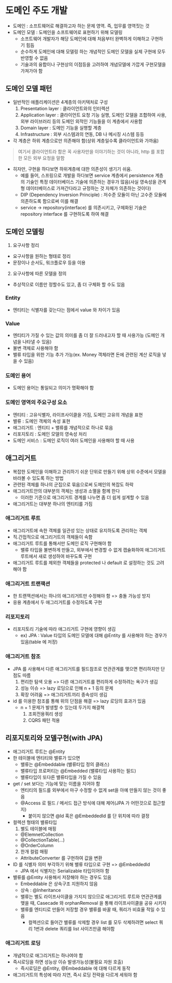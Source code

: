 # 도메인 주도 개발
- 도메인 : 소프트웨어로 해결하고자 하는 문제 영역. 즉, 업무를 영역짓는 것
- 도메인 모델 : 도메인을 소프트웨어로 표현하기 위해 모델링
  - 소프트웨어 개발자가 해당 도메인에 대해 처음부터 완벽하게 이해하고 구현하기 힘듬
  - 순수하게 도메인에 대해 모델링 하는 개념적인 도메인 모델을 실제 구현에 모두 반영할 수 없음
  - 기술과의 융합이나 구현상의 이점등을 고려하여 개념모델에 가깝게 구현모델을 가져가야 함

## 도메인 모델 패턴
- 일반적인 애플리케이션은 4계층의 아키텍처로 구성
  1. Presentation layer : 클라이언트와의 인터렉션
  2. Application layer : 클라이언트 요청 기능 실행, 도메인 모델을 조합하여 사용, 외부 라이브러리 등의 도메인 외적인 기능들을 이 계층에서 사용함
  3. Domain layer : 도메인 기능을 실행할 계층
  4. Infrastructure : 외부 시스템과의 연동, DB 나 메시징 시스템 등등
- 각 계층은 하위 계층으로만 의존해야 함(상위 계층일수록 클라이언트와 가까움)
> 여기서 클라이언트라 함은 꼭 사용자만을 이야기하는 것이 아니라, http 를 포함한 모든 외부 요청을 말함
- 히자만, 구현을 하다보면 하위계층에 대한 의존성이 생기기 쉬움.
  - 예를 들어, 스프링으로 개발을 하다보면 service 계층에서 persistence 계층의 기술인 특정 데이터베이스 기술에 의존하는 경우가 많음(사실 영속성을 관계형 데이터베이스로 가져간다라고 규정하는 것 자체가 의존하는 것이다)
  - DIP (Dependency Inversion Principle) : 저수준 모듈이 아닌 고수준 모듈에 의존하도록 함으로써 이를 해결
  - service -> repository(interface) 를 의존시키고, 구체화된 기술은 repository interface 를 구현하도록 하여 해결

## 도메인 모델링
1. 요구사항 정리
  - 요구사항을 원하는 형태로 정리
  - 문장이나 순서도, 워크플로우 등을 이용
2. 요구사항에 따른 모델을 정의
  - 추상적으로 이름만 정할수도 있고, 좀 더 구체화 할 수도 있음
  
### Entity
- 엔티티는 식별자를 갖는다는 점에서 value 와 차이가 있음

### Value
- 엔티티가 가질 수 있는 값의 의미를 좀 더 잘 드러내고자 할 때 사용가능 (도메인 개념을 나타낼 수 있음)
- 불변 객체로 사용해야 함
- 밸류 타입을 위한 기능 추가 가능(ex. Money 객체라면 돈에 관련된 계산 로직을 넣을 수 있음)

### 도메인 용어
- 도메인 용어는 통일되고 의미가 명확해야 함

### 도메인 영역의 주요구성 요소
- 엔티티 : 고유식별자, 라이프사이클을 가짐, 도메인 고유의 개념을 표현
- 밸류 : 도메인 객체의 속성 표현
- 애그리거트 : 엔티티 + 밸류를 개념적으로 하나로 묶음
- 리포지토리 : 도메인 모델의 영속성 처리
- 도메인 서비스 : 도메인 로직이 여러 도메인을 사용해야 할 때 사용

## 애그리거트
- 복잡한 도메인을 이해하고 관리하기 쉬운 단위로 만들기 위해 상위 수준에서 모델을 바라볼 수 있도록 하는 방법
- 관련된 객체를 하나의 군집으로 묶음으로써 도메인의 복잡도 하락
- 애그리거트안의 대부분의 객체는 생성과 소멸을 함께 한다
  - 이러한 기준으로 애그리거트 경계를 나누면 좀 더 쉽게 설계할 수 있음
- 애그리거트는 대부분 하나의 엔티티를 가짐

### 애그리거트 루트
- 애그리거트에 속한 객체를 일관성 있는 상태로 유지하도록 관리하는 객체
- 직.간접적으로 애그리거트의 객체들이 속함
- 애그리거트 루트를 통해서만 도메인 로직 구현해야 함
  - 밸류 타입을 불변하게 만들고, 외부에서 변경할 수 없게 캡슐화하여 애그리거트 루트에서 새로 생성하여 바꾸도록 구현
- 애그리거트 루트를 제외한 객체들을 protected 나 default 로 설정하는 것도 고려해야 함

### 애그리거트 트랜잭션
- 한 트랜잭션에서는 하나의 애그리거트만 수정해야 함 => 충돌 가능성 방지
- 응용 계층에서 두 애그리거트를 수정하도록 구현

### 리포지토리 
- 리포지토리 기술에 따라 애그리거트 구현에 영향이 생김
  - ex) JPA : Value 타입의 도메인 모델에 대해 @Entity 를 사용해야 하는 경우가 있음(table 에 저장)

### 애그리거트 참조
- JPA 를 사용해서 다른 애그리거트를 필드참조로 연관관계를 맺으면 편리하지만 단점도 따름
  1. 편리한 탐색 오용 => 다른 애그리거트를 편리하게 수정하려는 욕구가 생김
  2. 성능 이슈 => lazy 로딩으로 인해 n + 1 등의 문제
  3. 확장 어려움 => 애그리거트끼리 종속성이 생김
- id 를 이용한 참조를 통해 위의 단점을 해결 => lazy 로딩의 효과가 있음
  - n + 1 문제가 발생할 수 있는데 두가지 해결책
    1. 조회전용쿼리 생성
    2. CQRS 패턴 적용

## 리포지토리와 모델구현(with JPA)
- 애그리거트 루트는 @Entity
- 한 테이블에 엔티티와 밸류가 있으면
  - 밸류는 @Embeddable (밸류타입 정의 클래스)
  - 밸류타입 프로퍼티는 @Embedded (밸류타입 사용하는 필드)
  - 밸류타입이 또다른 밸류타입을 가질 수 있음
- get / set 보다는 기능에 맞는 이름을 지어야 함
  - 엔티티의 필드를 외부에서 마구 수정할 수 없게 set을 아예 만들지 않는 것이 좋음
  - @Access 로 필드 / 메서드 접근 방식에 대해 제어(JPA 가 어떤것으로 접근할지)
    - 붙이지 않으면 @Id 혹은 @EmbeddedId 를 단 위치에 따라 결정
- 컬렉션 형태의 밸류타입
  1. 별도 테이블에 매핑
    - @ElemnetCollection
    - @CollectionTable(...)
    - @OrderColumn
  2. 한개 컬럼 매핑
    - AttributeConverter 를 구현하여 값을 변환
- ID 를 식별자 의미 부각하기 위해 밸류 타입으로 구현 => @EmbeddedId
  - JPA 에서 식별자는 Serializable 타입이어야 함
- 밸류를 @Entity 사용해서 저장해야 하는 경우도 있음
  - Embeddable 은 상속구조 지원하지 않음
  - 상속 : @Inheritance
  - 밸류는 별도 라이프사이클을 가지지 않으므로 애그리거트 루트와 연관관계를 맺을 때, Casecade 와 orphanRemoval 을 통해 라이프사이클을 공유 시키자
  - 밸류를 엔티티로 만들어 저장할 경우 밸류를 바꿀 때, 쿼리가 비효율 적일 수 있음
    - 컬렉션으로 들어간 밸류를 삭제할 경우 list 를 모두 삭제하려면 select 쿼리 1번과 delete 쿼리를 list 사이즈만큼 해야함

### 애그리거트 로딩
- 개념적으로 애그리거트는 하나여야 함
- 즉시로딩을 하면 성능상 이슈 발생가능성(불필요 자원 호출)
  - 즉시로딩은 @Entity, @Embeddable 에 대해 다르게 동작
- 애그리거트의 특성에 따라 지연, 즉시 로딩 전략을 다르게 세워야 함
